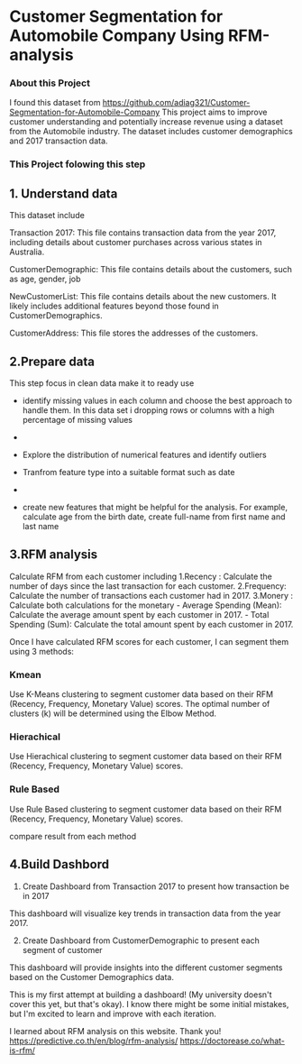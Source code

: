 # Customer Segmentation for Automobile Company Using RFM-analysis

### About this Project
I found this dataset from https://github.com/adiag321/Customer-Segmentation-for-Automobile-Company
This project aims to improve customer understanding and potentially increase revenue using a dataset from the Automobile industry. The dataset includes customer demographics and 2017 transaction data.

### This Project folowing this step
## 1. Understand data
This dataset include

Transaction 2017: This file contains transaction data from the year 2017, including details about customer purchases across various states in Australia.

CustomerDemographic: This file contains details about the customers, such as age, gender, job

NewCustomerList: This file contains details about the new customers. It likely includes additional features beyond those found in CustomerDemographics.

CustomerAddress: This file stores the addresses of the customers.

## 2.Prepare data
This step focus in clean data make it to ready use

- identify missing values in each column and choose the best approach to handle them. In this data set i dropping rows or columns with a high percentage of missing values
- 
- Explore the distribution of numerical features and identify outliers

- Tranfrom feature type into a suitable format such as date
- 
- create new features that might be helpful for the analysis. For example, calculate age from the birth date, create full-name from first name and last name

## 3.RFM analysis
Calculate RFM from each customer including
1.Recency  : Calculate the number of days since the last transaction for each customer.
2.Frequency: Calculate the number of transactions each customer had in 2017.
3.Monery   : Calculate both calculations for the monetary 
             - Average Spending (Mean): Calculate the average amount spent by each customer in 2017.
             - Total Spending (Sum): Calculate the total amount spent by each customer in 2017.

Once I have calculated RFM scores for each customer, I can segment them using 3 methods:

### Kmean
Use K-Means clustering to segment customer data based on their RFM (Recency, Frequency, Monetary Value) scores. 
The optimal number of clusters (k) will be determined using the Elbow Method.

### Hierachical
Use Hierachical clustering to segment customer data based on their RFM (Recency, Frequency, Monetary Value) scores.

### Rule Based
Use Rule Based clustering to segment customer data based on their RFM (Recency, Frequency, Monetary Value) scores.

compare result from each method

## 4.Build Dashbord
1. Create Dashboard from Transaction 2017 to present how transaction be in 2017

This dashboard will visualize key trends in transaction data from the year 2017.

2. Create Dashboard from CustomerDemographic to present each segment of customer
   
This dashboard will provide insights into the different customer segments based on the Customer Demographics data.

This is my first attempt at building a dashboard! (My university doesn't cover this yet, but that's okay).  I know there might be some initial mistakes, but I'm excited to learn and improve with each iteration.

I learned about RFM analysis on this website. Thank you!
https://predictive.co.th/en/blog/rfm-analysis/
https://doctorease.co/what-is-rfm/
